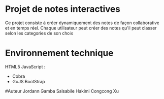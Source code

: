 # Projet de notes interactives
Ce projet consiste à créer dynamiquement des notes de façon collaborative et en temps réel.
Chaque utilisateur peut créer des notes qu'il peut classer selon les categories de son choix

# Environnement technique
HTML5
JavaScript :
- Cobra
- GoJS
BootStrap

#Auteur
Jordann Gamba
Salsabile Hakimi
Congcong Xu
